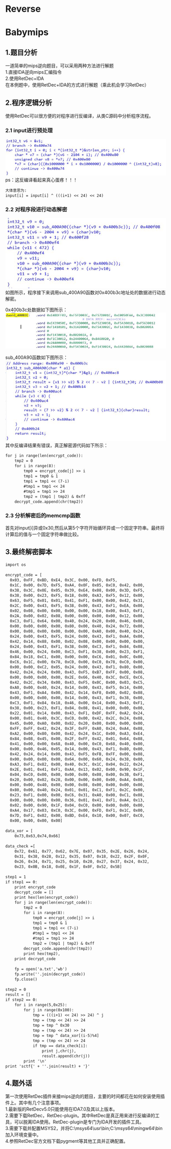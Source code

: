 # Reverse #
# Babymips #
## 1.题目分析 ##
一道简单的mips逆向题目，可以采用两种方法进行解题  
1.直接IDA逆向mips汇编指令  
2.使用RetDec+IDA  
在本例题中，使用RetDec+IDA的方式进行解题（乘此机会学习RetDec）
## 2.程序逻辑分析 ##
使用RetDec可以很方便的对程序进行反编译，从类C源码中分析程序流程。  
### 2.1 input进行预处理 ###
![step1](https://raw.githubusercontent.com/fade-vivida/CTF/master/sctf2018/reverse/picture/babymips1.JPG)  
ps：这反编译看起来真心蛋疼！！！  

	大体意思为:
    input[i] = input[i] ^ (((i+1) << 24) << 24)
### 2.2 对程序段进行动态解密 ###

![step2](https://raw.githubusercontent.com/fade-vivida/CTF/master/sctf2018/reverse/picture/babymips3.JPG)  
如图所示，程序接下来调用sub\_400A90函数对0x400b3c地址处的数据进行动态解密。  

0x400b3c处数据如下图所示：  
![data](https://raw.githubusercontent.com/fade-vivida/CTF/master/sctf2018/reverse/picture/babymips4.JPG)  

sub\_400A90函数如下图所示：    
![](https://raw.githubusercontent.com/fade-vivida/CTF/master/sctf2018/reverse/picture/babymips2.JPG)  
其中反编译结果有错误，真正解密源代码如下所示： 
 
    for j in range(len(encrypt_code)):
		tmp2 = 0
		for i in range(8):
			tmp0 = encrypt_code[j] >> i
			tmp1 = tmp0 & 1
			tmp1 = tmp1 << (7-i)
			#tmp1 = tmp1 << 24
			#tmp1 = tmp1 >> 24
			tmp2 = (tmp1 | tmp2) & 0xff
		decrypt_code.append(chr(tmp2))
### 2.3 分析解密后的memcmp函数 ###
首先对input[i]异或0x30,然后从第5个字符开始循环异或一个固定字符串。最终将计算后的值与一个固定字符串做比较。
## 3.最终解密脚本 ##
    import os
    
    encrypt_code = [
      0x03, 0xFF, 0xBD, 0xE4, 0x3C, 0x00, 0xFD, 0xF5, 
      0x1C, 0x00, 0x7D, 0xF5, 0xA4, 0x0F, 0x05, 0xC0, 0x42, 0x00, 
      0x38, 0x3C, 0x0E, 0x05, 0x39, 0xE4, 0x08, 0x00, 0x3D, 0xF5, 
      0x38, 0x00, 0x23, 0xF5, 0x18, 0x00, 0xA3, 0xF5, 0x12, 0x00, 
      0x63, 0xF5, 0x01, 0x01, 0x41, 0xF1, 0x00, 0x00, 0x42, 0x31, 
      0x2C, 0x00, 0x43, 0xF5, 0x38, 0x00, 0x43, 0xF1, 0xEA, 0x00, 
      0x02, 0x08, 0x00, 0x00, 0x00, 0x00, 0x18, 0x00, 0x43, 0xF1, 
      0x2A, 0x00, 0x02, 0x08, 0x00, 0x00, 0x00, 0x00, 0x12, 0x00, 
      0xC3, 0xF1, 0x64, 0x00, 0x40, 0x24, 0x20, 0x00, 0x46, 0x08, 
      0x00, 0x00, 0x00, 0x00, 0x80, 0x00, 0x40, 0x24, 0x72, 0x00, 
      0x00, 0x08, 0x00, 0x00, 0x00, 0x00, 0xA0, 0x00, 0x40, 0x24, 
      0x24, 0x00, 0x43, 0xF5, 0x24, 0x00, 0x43, 0xF1, 0xA4, 0x00, 
      0x42, 0x14, 0x88, 0x00, 0x02, 0x08, 0x00, 0x00, 0x00, 0x00, 
      0x24, 0x00, 0x43, 0xF1, 0x38, 0x00, 0xC3, 0xF1, 0x84, 0x08, 
      0x46, 0x00, 0x24, 0x00, 0xC3, 0xF1, 0x38, 0x00, 0x23, 0xF1, 
      0x84, 0x18, 0xC1, 0x00, 0x00, 0x00, 0xC6, 0x01, 0x0C, 0x00, 
      0xC6, 0x1C, 0x00, 0x78, 0xC0, 0x00, 0xC0, 0x78, 0xC0, 0x00, 
      0x00, 0x00, 0xC2, 0x05, 0x24, 0x00, 0x43, 0xF1, 0x80, 0x00, 
      0x42, 0x24, 0x24, 0x00, 0x43, 0xF5, 0xB7, 0xFF, 0x00, 0x08, 
      0x00, 0x00, 0x00, 0x00, 0x2E, 0x66, 0x40, 0x3C, 0xCE, 0xC6, 
      0x42, 0x2C, 0x34, 0x00, 0x43, 0xF5, 0x0C, 0x00, 0x03, 0xC5, 
      0xA0, 0x00, 0x40, 0x24, 0x14, 0x00, 0x43, 0xF5, 0x14, 0x00, 
      0x43, 0xF1, 0xA4, 0x00, 0x42, 0x14, 0xF8, 0x00, 0x02, 0x08, 
      0x00, 0x00, 0x00, 0x00, 0x14, 0x00, 0x43, 0xF1, 0x38, 0x00, 
      0xC3, 0xF1, 0x84, 0x18, 0x46, 0x00, 0x14, 0x00, 0x43, 0xF1, 
      0x38, 0x00, 0x23, 0xF1, 0x84, 0x08, 0x41, 0x00, 0x00, 0x00, 
      0x22, 0x01, 0x14, 0x00, 0x43, 0xF1, 0xDF, 0xFF, 0xA2, 0x24, 
      0x00, 0x01, 0x40, 0x3C, 0xC0, 0x00, 0x42, 0x2C, 0x24, 0x08, 
      0x45, 0x00, 0xA0, 0x00, 0x82, 0x20, 0x00, 0x00, 0x00, 0x00, 
      0xFF, 0xFF, 0x42, 0x24, 0x3F, 0xFF, 0xA0, 0x24, 0xA4, 0x08, 
      0xA2, 0x00, 0x80, 0x00, 0x42, 0x24, 0x1C, 0x00, 0xA3, 0xE4, 
      0x84, 0x08, 0x45, 0x00, 0x2F, 0xFF, 0x42, 0x01, 0x64, 0x08, 
      0x41, 0x00, 0x00, 0x68, 0x40, 0x00, 0xC0, 0x68, 0x40, 0x00, 
      0x00, 0x00, 0x46, 0x05, 0x14, 0x00, 0x43, 0xF1, 0x80, 0x00, 
      0x42, 0x24, 0x14, 0x00, 0x43, 0xF5, 0xFB, 0xFF, 0x00, 0x08, 
      0x00, 0x00, 0x00, 0x00, 0x64, 0x00, 0x60, 0x24, 0x38, 0x00, 
      0xA3, 0xF1, 0x82, 0x00, 0x40, 0x3C, 0x1C, 0x04, 0x22, 0x24, 
      0x2E, 0x01, 0x41, 0xF1, 0xA4, 0x13, 0x02, 0x00, 0x90, 0x1F, 
      0x04, 0xC0, 0x00, 0x00, 0x00, 0x00, 0x08, 0x00, 0x3B, 0xF1, 
      0x20, 0x00, 0x02, 0x28, 0x00, 0x00, 0x00, 0x00, 0xA4, 0x08, 
      0x00, 0x00, 0x40, 0x00, 0x00, 0x08, 0x00, 0x00, 0x00, 0x00, 
      0x80, 0x00, 0x40, 0x24, 0x01, 0x01, 0xC1, 0xF1, 0x2C, 0x00, 
      0x23, 0xF1, 0x00, 0x00, 0xC6, 0x31, 0xA0, 0x00, 0xC1, 0x08, 
      0x00, 0x00, 0x00, 0x00, 0x36, 0x01, 0x41, 0xF1, 0xA4, 0x13, 
      0x02, 0x00, 0x90, 0x1F, 0x04, 0xC0, 0x00, 0x00, 0x00, 0x00, 
      0xA4, 0x17, 0x03, 0xC0, 0x3C, 0x00, 0xFD, 0xF1, 0x1C, 0x00, 
      0x7D, 0xF1, 0x02, 0x00, 0xBD, 0xE4, 0x10, 0x00, 0x07, 0xC0, 
      0x00, 0x00, 0x00, 0x00]
    
    data_xor = [
    	0x73,0x63,0x74,0x66]
    
    data_check =[
    	0x72, 0x61, 0x77, 0x62, 0x7E, 0x07, 0x35, 0x2E, 0x26, 0x24, 
      	0x31, 0x38, 0x28, 0x12, 0x35, 0x07, 0x18, 0x22, 0x2F, 0x0F, 
      	0x26, 0x34, 0x71, 0x25, 0x10, 0x20, 0x27, 0x37, 0x24, 0x32, 
      	0x23, 0x0B, 0x18, 0x0E, 0x1F, 0x0F, 0x52, 0x5B]
    
    step1 = 1
    if step1 == 0:
    	print encrypt_code
    	decrypt_code = []
    	print hex(len(encrypt_code))
    	for j in range(len(encrypt_code)):
    		tmp2 = 0
    		for i in range(8):
    			tmp0 = encrypt_code[j] >> i
    			tmp1 = tmp0 & 1
    			tmp1 = tmp1 << (7-i)
    			#tmp1 = tmp1 << 24
    			#tmp1 = tmp1 >> 24
    			tmp2 = (tmp1 | tmp2) & 0xff
    		decrypt_code.append(chr(tmp2))
    		print hex(tmp2),
    	print decrypt_code
    
    	fp = open('a.txt','wb')
    	fp.write(''.join(decrypt_code))
    	fp.close()
    
    step2 = 0
    result = []
    if step2 == 0:
    	for i in range(5,0x25):
    		for j in range(0x100):
    			tmp = (((i+1) << 24) >> 24) ^ j
    			tmp = (tmp << 24) >> 24
    			tmp = tmp ^ 0x30
    			tmp = (tmp << 24) >> 24
    			tmp = tmp ^ data_xor[(i-5)%4]
    			tmp = (tmp << 24) >> 24
    			if tmp == data_check[i]:
    				print j,chr(j),
    				result.append(chr(j))
    		print '\n'
    print 'sctf{' + ''.join(result) + '}'

## 4.题外话 ##
第一次使用RetDec插件来接mips逆向的题目，主要的时间都花在如何安装使用插件上。其中有几个注意事项。  
1.最新版的RetDecv5.0只能使用在IDA7.0及其以上版本。  
2.需要下载RetDec，RetDec-plugin。其中RetDec是真正用来进行反编译的工具，可以脱离IDA使用。RetDec-plugin是专门为IDA开发的插件工具。  
3.需要下载并配置MSYS2，并将C:\msys64\usr\bin;C:\msys64\mingw64\bin加入环境变量中。  
4.参照RetDec官方文档下载pygment等其他工具并正确配置。